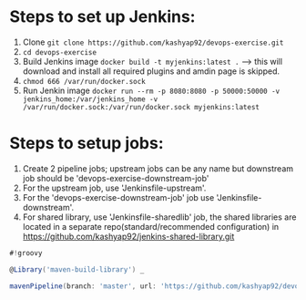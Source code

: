 # Steps to set up Jenkins:
1. Clone `git clone https://github.com/kashyap92/devops-exercise.git`
2. `cd devops-exercise`
3. Build Jenkins image `docker build -t myjenkins:latest .` --> this will download and install all required plugins and amdin page is skipped.
4. `chmod 666 /var/run/docker.sock`
5. Run Jenkin image 
`docker run --rm -p 8080:8080 -p 50000:50000 -v jenkins_home:/var/jenkins_home -v /var/run/docker.sock:/var/run/docker.sock myjenkins:latest`


# Steps to setup jobs:
1. Create 2 pipeline jobs; upstream jobs can be any name but downstream job should be 'devops-exercise-downstream-job'
2. For the upstream job, use 'Jenkinsfile-upstream'.
3. For the 'devops-exercise-downstream-job' job use 'Jenkinsfile-downstream'.
4. For shared library, use 'Jenkinsfile-sharedlib' job, the shared libraries are located in a separate repo(standard/recommended configuration) in https://github.com/kashyap92/jenkins-shared-library.git 
``` groovy
#!groovy

@Library('maven-build-library') _

mavenPipeline(branch: 'master', url: 'https://github.com/kashyap92/devops-exercise.git')
```
